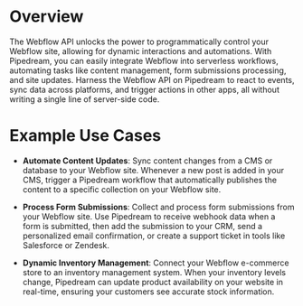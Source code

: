 # Overview

The Webflow API unlocks the power to programmatically control your Webflow site, allowing for dynamic interactions and automations. With Pipedream, you can easily integrate Webflow into serverless workflows, automating tasks like content management, form submissions processing, and site updates. Harness the Webflow API on Pipedream to react to events, sync data across platforms, and trigger actions in other apps, all without writing a single line of server-side code.

# Example Use Cases

- **Automate Content Updates**: Sync content changes from a CMS or database to your Webflow site. Whenever a new post is added in your CMS, trigger a Pipedream workflow that automatically publishes the content to a specific collection on your Webflow site.

- **Process Form Submissions**: Collect and process form submissions from your Webflow site. Use Pipedream to receive webhook data when a form is submitted, then add the submission to your CRM, send a personalized email confirmation, or create a support ticket in tools like Salesforce or Zendesk.

- **Dynamic Inventory Management**: Connect your Webflow e-commerce store to an inventory management system. When your inventory levels change, Pipedream can update product availability on your website in real-time, ensuring your customers see accurate stock information.
